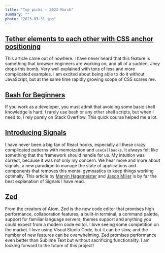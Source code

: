 ```yaml
---
title: "Top picks — 2023 March"
summary: ""
photo: "2023-03-31.jpg"
---
```


## [Tether elements to each other with CSS anchor positioning](https://developer.chrome.com/blog/tether-elements-to-each-other-with-css-anchor-positioning/)

This article came out of nowhere. I have never heard that this feature is something that browser engineers are working on, and all of a sudden, Jhey drops this bomb. Very well explained with tons of less and more complicated examples. I am excited about being able to do it without JavaScript, but at the same time rapidly growing scope of CSS scares me.

## [Bash for Beginners](https://youtube.com/playlist?list=PLlrxD0HtieHh9ZhrnEbZKhzk0cetzuX7l)

If you work as a developer, you must admit that avoiding some basic shell knowledge is hard. I rarely use bash or any other shell scripts, but when I need to, I rely purely on Stack Overflow. This quick course helped me a lot.

## [Introducing Signals](https://preactjs.com/blog/introducing-signals/)

I have never been a big fan of React hooks, especially all these crazy complicated patterns with memoization and `useCallbacks`. It always felt like something that the framework should handle for us. My intuition was correct, because it was not only my concern. We hear more and more about signals, a new paradigm to manage the state of applications and components that removes this mental gymnastics to keep things working optimally. This article by [Marvin Hagemeister](https://marvinh.dev) and [Jason Miller](https://mastodon.social/@developit) is by far the best explanation of Signals I have read.

## [Zed](https://zed.dev)

From the creators of Atom, Zed is the new code editor that promises high performance, collaboration features, a built-in terminal, a command palette, support for familiar language servers, themes support and anything you could expect from a modern code editor. I love seeing some competition on the market. I love using Visual Studio Code, but it can be slow, and the number of new features can be overwhelming. Zed promises performance even better than Sublime Text but without sacrificing functionality. I am looking forward to the future of this project!
